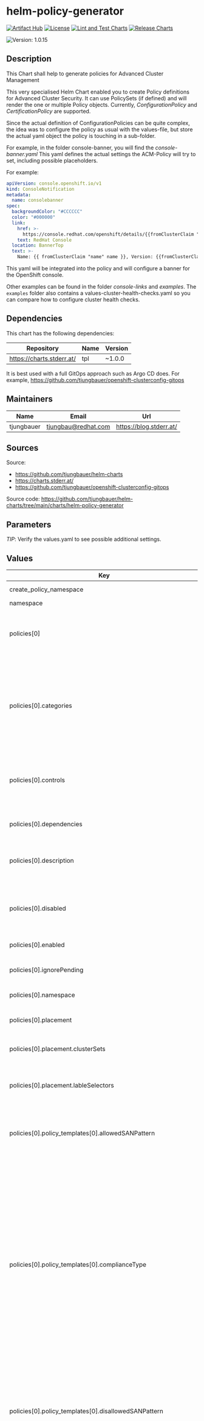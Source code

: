 

# helm-policy-generator

  [![Artifact Hub](https://img.shields.io/endpoint?url=https://artifacthub.io/badge/repository/openshift-bootstraps)](https://artifacthub.io/packages/search?repo=openshift-bootstraps)
  [![License](https://img.shields.io/badge/License-Apache_2.0-blue.svg)](https://opensource.org/licenses/Apache-2.0)
  [![Lint and Test Charts](https://github.com/tjungbauer/helm-charts/actions/workflows/lint_and_test_charts.yml/badge.svg)](https://github.com/tjungbauer/helm-charts/actions/workflows/lint_and_test_charts.yml)
  [![Release Charts](https://github.com/tjungbauer/helm-charts/actions/workflows/release.yml/badge.svg)](https://github.com/tjungbauer/helm-charts/actions/workflows/release.yml)

  ![Version: 1.0.15](https://img.shields.io/badge/Version-1.0.15-informational?style=flat-square)

 

  ## Description

  This Chart shall help to generate policies for Advanced Cluster Management

This very specialised Helm Chart enabled you to create Policy definitions for Advanced Cluster Security.
It can use PolicySets (if defined) and will render the one or multiple Policy objects.
Currently, *ConfigurationPolicy* and *CertificationPolicy* are supported.

Since the actual definition of ConfigurationPolicies can be quite complex, the idea was to configure the policy as usual with the values-file,
but store the actual yaml object the policy is touching in a sub-folder.

For example, in the folder console-banner, you will find the *console-banner.yaml*
This yaml defines the actual settings the ACM-Policy will try to set, including possible placeholders.

For example:

```yaml
apiVersion: console.openshift.io/v1
kind: ConsoleNotification
metadata:
  name: consolebanner
spec:
  backgroundColor: "#CCCCCC"
  color: "#000000"
  link:
    href: >-
      https://console.redhat.com/openshift/details/{{fromClusterClaim "id.openshift.io" }}
    text: RedHat Console
  location: BannerTop
  text: >-
    Name: {{ fromClusterClaim "name" name }}, Version: {{fromClusterClaim "version.openshift.io" }}
```

This yaml will be integrated into the policy and will configure a banner for the OpenShift console.

Other examples can be found in the folder *console-links* and *examples*. The `examples` folder also contains a values-cluster-health-checks.yaml so you can compare how to configure cluster health checks.

## Dependencies

This chart has the following dependencies:

| Repository | Name | Version |
|------------|------|---------|
| https://charts.stderr.at/ | tpl | ~1.0.0 |

It is best used with a full GitOps approach such as Argo CD does. For example, https://github.com/tjungbauer/openshift-clusterconfig-gitops

## Maintainers

| Name | Email | Url |
| ---- | ------ | --- |
| tjungbauer | <tjungbau@redhat.com> | <https://blog.stderr.at/> |

## Sources
Source:
* <https://github.com/tjungbauer/helm-charts>
* <https://charts.stderr.at/>
* <https://github.com/tjungbauer/openshift-clusterconfig-gitops>

Source code: https://github.com/tjungbauer/helm-charts/tree/main/charts/helm-policy-generator

## Parameters

*TIP*: Verify the values.yaml to see possible additional settings.

## Values

| Key | Type | Default | Description |
|-----|------|---------|-------------|
| create_policy_namespace | bool | false | Create Namespace for the policy Yes/No |
| namespace | string | `"policy-hub"` |  |
| policies[0] | object | `{"categories":["CM Configuration Management"],"controls":["CM Console Customizations"],"dependencies":[{"apiVersion":"policy.open-cluster-management.io/v1","compliance":"Compliant","kind":"Policy","name":"","namespace":""}],"description":"","disabled":"false","enabled":true,"ignorePending":false,"namespace":"policy-hub","placement":{"clusterSets":["hub"],"lableSelectors":[{"key":"name","operator":"In","values":["local-cluster"]}]},"policy_templates":[{"allowedSANPattern":"","complianceType":"musthave","disallowedSANPattern":"","evaluationInterval":{"compliant":"45m","noncompliant":"45s"},"extraDependencies":[{"apiVersion":"policy.open-cluster-management.io/v1","compliance":"Compliant","kind":"Policy","name":"","namespace":""}],"kind":"ConfigurationPolicy","maximumCADuration":"100h","maximumDuration":"100h","minimumCADuration":"400h","minimumDuration":"100h","name":"console-banner","name_use_template_filename":"true","namespaceSelector":{"exclude":[],"include":[],"matchExpressions":[{"key":"name","operator":"In","values":["local-cluster"]}],"matchLabels":{"component":"redis","env":"test"}},"path":"console-banner","pruneObjectBehavior":"DeleteIfCreated","remediationAction":"enforce","severity":"low"}],"policyname":"console-banner","remediationAction":"inform","standards":["Baseline 2023v1"]}` | The name for identifying the policy resource. |
| policies[0].categories | list | empty | A security control category represent specific requirements for one or more standards. For example, a System and Information Integrity category might indicate that your policy contains a data transfer protocol to protect personal information, as required by the HIPAA and PCI standards. This is used only when policyDefaults.catagories is not set. |
| policies[0].controls | list | empty | The name of the security control that is being checked. For example, Access Control or System and Information Integrity. This is used only when policyDefaults.catagories is not set. |
| policies[0].dependencies | list | `[{"apiVersion":"policy.open-cluster-management.io/v1","compliance":"Compliant","kind":"Policy","name":"","namespace":""}]` | Dependencies are used to create a list of dependency objects detailed with extra considerations for compliance. |
| policies[0].description | string | empty | Local description of the policy. Simply adds an annotation. This is only set when policyDefaults.desciption is NOT set. |
| policies[0].disabled | string | true | The disabled parameter provides the ability to enable and disable your policies in the context of ACM.  Set the value to true or false explicitly set the value to false to activate the policy |
| policies[0].enabled | bool | false | Enable this policy in this Chart or not. |
| policies[0].ignorePending | bool | empty | Used to mark a policy template as compliant until the dependency criteria is verified. Values:   - true   - false |
| policies[0].namespace | string | `"policy-hub"` | Namespace of the policy. This namespace must exist! |
| policies[0].placement | object | empty | Places a policy to a cluster with selected labels and or clusterSet This is used when the PolicySet does NOT define a placement |
| policies[0].placement.clusterSets | list | empty | A clusterSet the policy to bind to. The clusterSet must exist. Optional |
| policies[0].placement.lableSelectors | list | empty | Required cluster selectors Selects a cluster based on its labels. For example: name euqals to "local-cluster" multiple selectors can be defined, which must all be true |
| policies[0].policy_templates[0].allowedSANPattern | string | `""` | Only if CertificatePolicy! A regular expression that must match every SAN entry that you have defined in your certificates. This parameter checks DNS names against patterns.  Optional |
| policies[0].policy_templates[0].complianceType | string | musthave | Used to define the desired state of the Kubernetes object on the managed clusters. You must use one of the following verbs as the parameter value: mustonlyhave: Indicates that an object must exist with the exact fields and values as               defined in the objectDefinition. musthave: Indicates an object must exist with the same fields as specified in the objectDefinition.           Any existing fields on the object that are not specified in the object-template           are ignored. In general, array values are appended. The exception for the array to be           patched is when the item contains a name key with a value that matches an existing item. Use a           fully defined objectDefinition using the mustonlyhave compliance type, if you want to           replace the array. mustnothave: Indicates that an object with the same fields as specified in the objectDefinition              cannot exist. |
| policies[0].policy_templates[0].disallowedSANPattern | string | `""` | Only if CertificatePolicy! A regular expression that must not match any SAN entries you have defined in your certificates. This parameter checks DNS names against patterns. Note: To detect wild-card certificate, use the following SAN pattern:    disallowedSANPattern: "[\\*]"  Optional |
| policies[0].policy_templates[0].evaluationInterval | object | `{"compliant":"45m","noncompliant":"45s"}` | Used to define how often the policy is evaluated when it is in the compliant state. The values must be in the format of a duration which is a sequence of numbers with time unit suffixes. For example, 12h30m5s represents 12 hours, 30 minutes, and 5 seconds. It can also be set to never so that the policy is not reevaluated on the compliant cluster, unless the policy spec is updated. By default, the minimum time between evaluations for configuration policies is approximately 10 seconds. (This can be longer if the configuration policy controller is saturated on the managed cluster.) Optional |
| policies[0].policy_templates[0].extraDependencies | list | `[{"apiVersion":"policy.open-cluster-management.io/v1","compliance":"Compliant","kind":"Policy","name":"","namespace":""}]` | For policy templates, this is used to create a list of dependency objects detailed with extra considerations for compliance. |
| policies[0].policy_templates[0].extraDependencies[0] | object | `{"apiVersion":"policy.open-cluster-management.io/v1","compliance":"Compliant","kind":"Policy","name":"","namespace":""}` | The name of the object being depended on. |
| policies[0].policy_templates[0].extraDependencies[0].apiVersion | string | `"policy.open-cluster-management.io/v1"` | The API version of the object. The default value is policy.opencluster-management.io/v1 |
| policies[0].policy_templates[0].extraDependencies[0].compliance | string | `"Compliant"` | The compliance state the object needs to be in. The default value is Compliant. |
| policies[0].policy_templates[0].extraDependencies[0].kind | string | `"Policy"` | The kind of the object. By default, the kind is set to Policy, but can also be other kinds that have compliance state, such as ConfigurationPolicy. |
| policies[0].policy_templates[0].extraDependencies[0].namespace | string | `""` | The namespace of the object being depended on. The default is the namespace of policies set for the Policy Generator. |
| policies[0].policy_templates[0].kind | string | ConfigurationPolicy | Optional: only required when CertificatePolicy shall be defined Currently two are defined: ConfigurationPolicy and CertificationPolicy |
| policies[0].policy_templates[0].maximumCADuration | string | `"100h"` | Only if CertificatePolicy! Set a value to identify signing certificates that have been created with a duration that exceeds your defined limit.  Optional |
| policies[0].policy_templates[0].maximumDuration | string | `"100h"` | Only if CertificatePolicy! Set a value to identify certificates that have been created with a duration that exceeds your desired limit.  Optional |
| policies[0].policy_templates[0].minimumCADuration | string | `"400h"` | Only if CertificatePolicy! Set a value to identify signing certificates that might expire soon with a different value from other certificates. If the parameter value is not specified, the CA certificate expiration is the value used for the minimumDuration.  Optional |
| policies[0].policy_templates[0].minimumDuration | string | 100h | Only if CertificatePolicy! When a value is not specified, the default value is 100h. This parameter specifies the smallest duration (in hours) before a certificate is considered noncompliant.  Required |
| policies[0].policy_templates[0].name_use_template_filename | string | `"true"` | In case multiple policy_templates are used, you can either use the "randomizer" do set unique names, or use the name of the file where the policy_template is defined. For example: file/myfile.yaml would name the policy_template as "myfile" Optional @efault -- empty |
| policies[0].policy_templates[0].namespaceSelector | object | `{"exclude":[],"include":[],"matchExpressions":[{"key":"name","operator":"In","values":["local-cluster"]}],"matchLabels":{"component":"redis","env":"test"}}` | Determines the list of namespaces to check on the cluster for the given manifest. If a namespace is specified in the manifest, the selector is not necessary. This defaults to no selectors. |
| policies[0].policy_templates[0].path | string | `"console-banner"` | Path the Kubernetes objects in yaml format. (They must be fully defined) Here the policy object in yaml format is found. |
| policies[0].policy_templates[0].pruneObjectBehavior | string | None | Determines whether to clean up resources related to the policy when the policy is removed from a managed cluster.  Values:    - DeleteIfCreated: Cleans up any resources created by the policy.    - DeleteAll: Cleans up all resources managed by the policy.    - None: This is the default value and maintains the same behavior            from previous releases, where no related resources are deleted. |
| policies[0].policy_templates[0].remediationAction | string | inform | Specifies the action to take when the policy is non-compliant. Use the following parameter values:   - inform   - InformOnly   - enforce  Important: the policy-template.spec.remediationAction is overridden by the preceding parameter value for spec.remediationAction (if defined)  |
| policies[0].policy_templates[0].severity | string | `"low"` | Specifies the severity when the policy is non-compliant. Use the following parameter values: low, medium, high, or critical.  @efault -- low |
| policies[0].remediationAction | string | `"inform"` | Specifies the remediation of your policy. The possible parameter values are enforce and inform. If specified, the spec.remediationAction value overrides any remediationAction parameter defined in the child policies in the policy-templates section. For example, if the spec.remediationAction value is set to enforce, then the remediationAction in the policy-templates section is set to enforce during runtime. Important: Some policy kinds might not support the enforce feature.  Optional Values:   - inform   - enforce |
| policies[0].standards | list | empty | The name or names of security standards the policy is related to. For example, National Institute of Standards and Technology (NIST) and Payment Card Industry (PCI). This is used only when policyDefaults.catagories is not set. |
| policyDefaults | object | `{"categories":["CM Configuration Management"],"controls":["CM Console Customizations"],"description":"Console Customizations","globalRemediationAction":"inform","standards":["Baseline 2023v1"]}` | Default annotation settings. These will overwrite the individual settings in the Policy and are used by all policies that are defined here. |
| policyDefaults.categories | list | empty | A security control category represent specific requirements for one or more standards. For example, a System and Information Integrity category might indicate that your policy contains a data transfer protocol to protect personal information, as required by the HIPAA and PCI standards.  Optional |
| policyDefaults.controls | list | empty | A security control category represent specific requirements for one or more standards. For example, a System and Information Integrity category might indicate that your policy contains a data transfer protocol to protect personal information, as required by the HIPAA and PCI standards.  Optional |
| policyDefaults.description | string | empty | Description of the policy. Simply adds an annotation.  Optional |
| policyDefaults.globalRemediationAction | string | `"inform"` | Specifies the remediation of your policy. Must either be set here or inside the policy. Overrides other remediationAction settings!!  Optional The parameter values are:   - inform   - enforce |
| policyDefaults.standards | list | empty | The name or names of security standards the policy is related to. For example, National Institute of Standards and Technology (NIST) and Payment Card Industry (PCI).  Optional |
| policySet.enabled | bool | false | Enable of disable policySets. If disabled, the PlaceMentBinding will use the name of the policy |
| policySet.sets[0] | object | `{"description":"Contains console customizations","name":"console-customizations","namespace":"policy-hub","placement":{"clusterSets":["hub"],"lableSelectors":[{"key":"name","operator":"In","values":["local-cluster"]}]},"policies":["console-banner"]}` | The name for identifying the policySet resource. |
| policySet.sets[0].description | string | `"Contains console customizations"` | The descrption for identifying the policySet resource. |
| policySet.sets[0].namespace | string | `"policy-hub"` | The namespace of policySet resource. |
| policySet.sets[0].placement | object | `{"clusterSets":["hub"],"lableSelectors":[{"key":"name","operator":"In","values":["local-cluster"]}]}` | Places a policySET to a cluster with selected labels and or clusterSet |
| policySet.sets[0].placement.clusterSets | list | N/A | a clusterSet the policy to bind to. The clusterSet must exist. Optional |
| policySet.sets[0].placement.lableSelectors | list | `[{"key":"name","operator":"In","values":["local-cluster"]}]` | multiple selectors can be defined, which must all be true |
| policySet.sets[0].policies | list | empty | The list of policies that you want to group together in the policy set. If defined, it will take the list. If Not defined it will automatically take the names of the policies defined below. |

## Example values

```yaml
---
namespace: &namespace policy-hub
create_policy_namespace: true

policyDefaults:
    categories:
      - CM Configuration Management
    controls:
      - CM Console Customizations
    standards:
      - Baseline 2023v1
    description: "Console Customizations"

    globalRemediationAction: inform

policySet:
  enabled: true

  # Define PolicySets
  sets:
    - name: console-customizations
      description: "Contains console customizations"
      namespace: *namespace

      policies:
        - console-banner
      placement:
        lableSelectors:
          - key: name
            operator: In
            values:
              - local-cluster

policies:
  - policyname: console-banner
    enabled: true
    namespace: *namespace
    disabled: 'false'
    remediationAction: inform

    policy_templates:
      - name: console-banner
        name_use_template_filename: "true"
        remediationAction: enforce
        complianceType: musthave
        severity: low
```

## Installing the Chart

To install the chart with the release name `my-release`:

```console
helm install my-release tjungbauer/<chart-name>>
```

The command deploys the chart on the Kubernetes cluster in the default configuration.

## Uninstalling the Chart

To uninstall/delete the my-release deployment:

```console
helm delete my-release
```

The command removes all the Kubernetes components associated with the chart and deletes the release.

----------------------------------------------
Autogenerated from chart metadata using [helm-docs v1.14.2](https://github.com/norwoodj/helm-docs/releases/v1.14.2)
